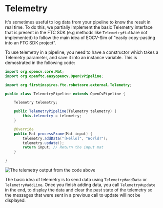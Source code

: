 # Telemetry

It's sometimes useful to log data from your pipeline to know the result in real time. To do this, we partially implement the basic Telemetry interface that is present in the FTC SDK (e.g methods like `Telemetry#talk`are not implemented) to follow the main idea of EOCV-Sim of "easily copy-pasting into an FTC SDK project".

To use telemetry in a pipeline, you need to have a constructor which takes a Telemetry parameter, and save it into an instance variable. This is demostrated in the following code:

```java
import org.opencv.core.Mat;
import org.openftc.easyopencv.OpenCvPipeline;

import org.firstinspires.ftc.robotcore.external.Telemetry;

public class TelemetryPipeline extends OpenCvPipeline {

    Telemetry telemetry;

    public TelemetryPipeline(Telemetry telemetry) {
        this.telemetry = telemetry;
    }

    @Override
    public Mat processFrame(Mat input) {
        telemetry.addData("[Hello]", "World!");
        telemetry.update();
        return input; // Return the input mat
    }

}
```

![The telemetry output from the code above](../.gitbook/assets/eocvsim\_usage\_telemetry.png)

The basic idea of telemetry is to send data using `Telemetry#addData` or `Telemetry#addLine`. Once you finish adding data, you call `Telemetry#update` in the end, to display the data and clear the past state of the telemetry so the messages that were sent in a previous call to update will not be displayed.
